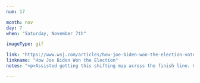 ```yaml
---
num: 17

month: nov
day: 7
when: "Saturday, November 7th"

imageType: gif

link: "https://www.wsj.com/articles/how-joe-biden-won-the-election-votes-from-blue-america-with-few-gains-in-trump-world-11604862528"
linkname: "How Joe Biden Won the Election"
notes: "<p>Assisted getting this shifting map across the finish line. Check out that animated legend!</p>"

---
```

